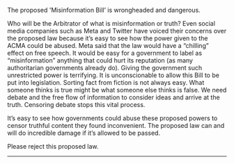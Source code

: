 The proposed 'Misinformation Bill’ is wrongheaded and dangerous.

Who will be the Arbitrator of what is misinformation or truth?
Even social media companies such as Meta and Twitter have voiced their concerns over the proposed law because it’s easy to
see how the power given to the ACMA could be abused. Meta said that the law would have a “chilling” effect on free speech. It
would be easy for a government to label as “misinformation” anything that could hurt its reputation (as many authoritarian
governments already do). Giving the government such unrestricted power is terrifying.
It is unconscionable to allow this Bill to be put into legislation.
Sorting fact from fiction is not always easy. What someone thinks is true might be what someone else thinks is false. We need
debate and the free flow of information to consider ideas and arrive at the truth. Censoring debate stops this vital process.

It’s easy to see how governments could abuse these proposed powers to censor truthful content they found inconvenient. The
proposed law can and will do incredible damage if it’s allowed to be passed.

Please reject this proposed law.


-----

